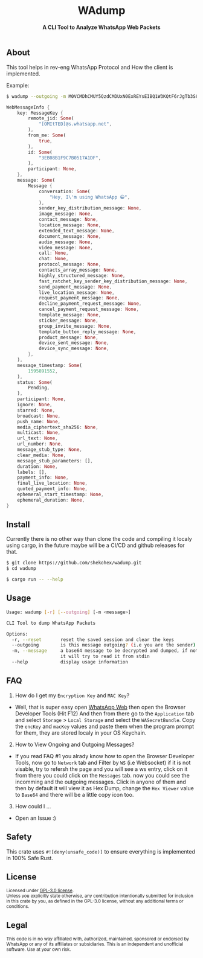 <h1 align="center">WAdump</h1>
<div align="center">
  <strong>
    A CLI Tool to Analyze WhatsApp Web Packets
  </strong>
</div>

<br />

## About

This tool helps in rev-eng WhatsApp Protocol and How the client is implemented.

Example:

```bash
$ wadump --outgoing -m M0VCMDhCMUY5QzdCMDUxN0ExREYsEIBQ1W3KQtF6rJgTb3S81zDddfUUUBz7MNfCswrCXBgJQw/P10FLJvjucpPx9U7yUt2FA8aaY/8jvWDTItse0nOu1jRRjBDLuTb5JW8pUZoX7pvN0CeGeszd44v/+RG+JNbKbh1MDo7V9nPAYfTcJk4b23Hr8eHWpp3w+odw3fSXAk7fEB/mbL3vqZGTaDJdXbkst89oQSfZBu9Ynk344uan
```

```rust
WebMessageInfo {
    key: MessageKey {
        remote_jid: Some(
            "[OMItTED]@s.whatsapp.net",
        ),
        from_me: Some(
            true,
        ),
        id: Some(
            "3EB08B1F9C7B0517A1DF",
        ),
        participant: None,
    },
    message: Some(
        Message {
            conversation: Some(
                "Hey, I\'m using WhatsApp 😀",
            ),
            sender_key_distribution_message: None,
            image_message: None,
            contact_message: None,
            location_message: None,
            extended_text_message: None,
            document_message: None,
            audio_message: None,
            video_message: None,
            call: None,
            chat: None,
            protocol_message: None,
            contacts_array_message: None,
            highly_structured_message: None,
            fast_ratchet_key_sender_key_distribution_message: None,
            send_payment_message: None,
            live_location_message: None,
            request_payment_message: None,
            decline_payment_request_message: None,
            cancel_payment_request_message: None,
            template_message: None,
            sticker_message: None,
            group_invite_message: None,
            template_button_reply_message: None,
            product_message: None,
            device_sent_message: None,
            device_sync_message: None,
        },
    ),
    message_timestamp: Some(
        1595891552,
    ),
    status: Some(
        Pending,
    ),
    participant: None,
    ignore: None,
    starred: None,
    broadcast: None,
    push_name: None,
    media_ciphertext_sha256: None,
    multicast: None,
    url_text: None,
    url_number: None,
    message_stub_type: None,
    clear_media: None,
    message_stub_parameters: [],
    duration: None,
    labels: [],
    payment_info: None,
    final_live_location: None,
    quoted_payment_info: None,
    ephemeral_start_timestamp: None,
    ephemeral_duration: None,
}
```

## Install

Currently there is no other way than clone the code and compiling it localy using cargo, in the future maybe will be a CI/CD and github releases for that.

```bash
$ git clone https://github.com/shekohex/wadump.git
$ cd wadump
```

```bash
$ cargo run -- --help
```

## Usage

```bash
Usage: wadump [-r] [--outgoing] [-m <message>]

CLI Tool to dump WhatsApp Packets

Options:
  -r, --reset       reset the saved session and clear the keys
  --outgoing        is this message outgoing? (i.e you are the sender)
  -m, --message     a base64 message to be decrypted and dumped, if not provided
                    it will try to read it from stdin
  --help            display usage information
```

## FAQ

1. How do I get my `Encryption Key` and `MAC Key`?

- Well, that is super easy open [WhatsApp Web](https://web.whatsapp.com/) then open the Browser Developer Tools (Hit F12)
  And then from there go to the `Application` tab and select `Storage` > `Local Storage` and select the `WASecretBundle`.
  Copy the `encKey` and `macKey` values and paste them when the program prompt for them, they are stored localy in your OS Keychain.

2. How to View Ongoing and Outgoing Messages?

- If you read FAQ #1 you alrady know how to open the Browser Developer Tools, now go to `Network` tab and Filter by `WS` (i.e Websocket)
  if it is not visable, try to refersh the page and you will see a ws entry, click on it from there you could click on the `Messages` tab.
  now you could see the incomming and the outgoing messages.
  Click in anyone of them and then by default it will view it as Hex Dump, change the `Hex Viewer` value to `Base64` and there will be a little copy icon too.

3. How could I ...

- Open an Issue :)

## Safety

This crate uses `#![deny(unsafe_code)]` to ensure everything is implemented in
100% Safe Rust.

## License

<sup>
Licensed under <a href="LICENSE"> GPL-3.0 license</a>.
</sup>

<br/>

<sub>
Unless you explicitly state otherwise, any contribution intentionally submitted
for inclusion in this crate by you, as defined in the GPL-3.0 license, without any additional terms or conditions.
</sub>

## Legal

<sup>
This code is in no way affiliated with, authorized, maintained, sponsored or endorsed by WhatsApp or any of its affiliates or subsidiaries. This is an independent and unofficial software. Use at your own risk.
</sup>
